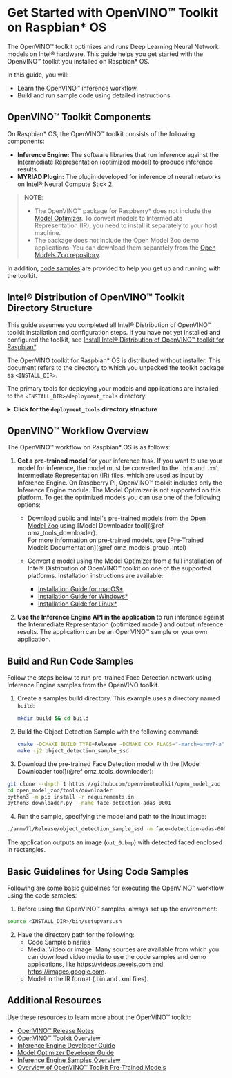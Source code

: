 # Get Started with OpenVINO™ Toolkit on Raspbian* OS

The OpenVINO™ toolkit optimizes and runs Deep Learning Neural Network models on Intel® hardware. This guide helps you get started with the OpenVINO™ toolkit you installed on Raspbian* OS.

In this guide, you will:
* Learn the OpenVINO™ inference workflow.
* Build and run sample code using detailed instructions.

## <a name="openvino-components"></a>OpenVINO™ Toolkit Components
On Raspbian* OS, the OpenVINO™ toolkit consists of the following components:
* **Inference Engine:** The software libraries that run inference against the Intermediate Representation (optimized model) to produce inference results.
* **MYRIAD Plugin:** The plugin developed for inference of neural networks on Intel® Neural Compute Stick 2.

> **NOTE**:
> * The OpenVINO™ package for Raspberry* does not include the [Model Optimizer](../MO_DG/Deep_Learning_Model_Optimizer_DevGuide.md). To convert models to Intermediate Representation (IR), you need to install it separately to your host machine.
> * The package does not include the Open Model Zoo demo applications. You can download them separately from the [Open Models Zoo repository](https://github.com/opencv/open_model_zoo).

In addition, [code samples](../IE_DG/Samples_Overview.md) are provided to help you get up and running with the toolkit.

## <a name="openvino-installation"></a>Intel® Distribution of OpenVINO™ Toolkit Directory Structure
This guide assumes you completed all Intel® Distribution of OpenVINO™ toolkit installation and configuration steps. If you have not yet installed and configured the toolkit, see [Install Intel® Distribution of OpenVINO™ toolkit for Raspbian*](../install_guides/installing-openvino-raspbian.md).

The OpenVINO toolkit for Raspbian* OS is distributed without installer. This document refers to the directory to which you unpacked the toolkit package as `<INSTALL_DIR>`.

The primary tools for deploying your models and applications are installed to the `<INSTALL_DIR>/deployment_tools` directory.
<details>
    <summary><strong>Click for the <code>deployment_tools</code> directory structure</strong></summary>
   

| Directory&nbsp;&nbsp;&nbsp;&nbsp;&nbsp;&nbsp;&nbsp;&nbsp; | Description                                                                           |  
|:----------------------------------------|:--------------------------------------------------------------------------------------|
| `inference_engine/`                     | Inference Engine directory. Contains Inference Engine API binaries and source files, samples and extensions source files, and resources like hardware drivers.|
| &nbsp;&nbsp;&nbsp;&nbsp;&nbsp;&nbsp;`external/`     | Third-party dependencies and drivers.|
| &nbsp;&nbsp;&nbsp;&nbsp;&nbsp;&nbsp;`include/`      | Inference Engine header files. For API documentation, see the [Inference Engine API Reference](./annotated.html). |
| &nbsp;&nbsp;&nbsp;&nbsp;&nbsp;&nbsp;`lib/`          | Inference Engine libraries.|
| &nbsp;&nbsp;&nbsp;&nbsp;&nbsp;&nbsp;`samples/`      | Inference Engine samples. Contains source code for C++ and Python* samples and build scripts. See the [Inference Engine Samples Overview](../IE_DG/Samples_Overview.md). |
| &nbsp;&nbsp;&nbsp;&nbsp;&nbsp;&nbsp;`share/`        | CMake configuration files for linking with Inference Engine.|

</details>

## <a name="workflow-overview"></a>OpenVINO™ Workflow Overview

The OpenVINO™ workflow on Raspbian* OS is as follows:
1. **Get a pre-trained model** for your inference task. If you want to use your model for inference, the model must be converted to the `.bin` and `.xml` Intermediate Representation (IR) files, which are used as input by Inference Engine. On Raspberry PI, OpenVINO™ toolkit includes only the Inference Engine module. The Model Optimizer is not supported on this platform. To get the optimized models you can use one of the following options:
   
   * Download public and Intel's pre-trained models from the [Open Model Zoo](https://github.com/opencv/open_model_zoo) using [Model Downloader tool](@ref omz_tools_downloader).
    <br> For more information on pre-trained models, see [Pre-Trained Models Documentation](@ref omz_models_group_intel)
   
   * Convert a model using the Model Optimizer from a full installation of Intel® Distribution of OpenVINO™ toolkit on one of the supported platforms. Installation instructions are available:
     * [Installation Guide for macOS*](../install_guides/installing-openvino-macos.md)
     * [Installation Guide for Windows*](../install_guides/installing-openvino-windows.md)
     * [Installation Guide for Linux*](../install_guides/installing-openvino-linux.md)  
2. **Use the Inference Engine API in the application** to run inference against the Intermediate Representation (optimized model) and output inference results. The application can be an OpenVINO™ sample or your own application. 

## <a name="using-sample"></a>Build and Run Code Samples

Follow the steps below to run pre-trained Face Detection network using Inference Engine samples from the OpenVINO toolkit.

1. Create a samples build directory. This example uses a directory named `build`:
   ```sh
   mkdir build && cd build
   ```
2. Build the Object Detection Sample with the following command:
   ```sh
   cmake -DCMAKE_BUILD_TYPE=Release -DCMAKE_CXX_FLAGS="-march=armv7-a" /opt/intel/openvino_2021/deployment_tools/inference_engine/samples/cpp
   make -j2 object_detection_sample_ssd
   ```
3. Download the pre-trained Face Detection model with the [Model Downloader tool](@ref omz_tools_downloader):
```sh
git clone --depth 1 https://github.com/openvinotoolkit/open_model_zoo
cd open_model_zoo/tools/downloader
python3 -m pip install -r requirements.in
python3 downloader.py --name face-detection-adas-0001 
```
4. Run the sample, specifying the model and path to the input image:
```sh
./armv7l/Release/object_detection_sample_ssd -m face-detection-adas-0001.xml -d MYRIAD -i <path_to_image>
```
The application outputs an image (`out_0.bmp`) with detected faced enclosed in rectangles.

## <a name="basic-guidelines-sample-application"></a>Basic Guidelines for Using Code Samples

Following are some basic guidelines for executing the OpenVINO™ workflow using the code samples:

1. Before using the OpenVINO™ samples, always set up the environment: 
```sh
source <INSTALL_DIR>/bin/setupvars.sh
``` 
2. Have the directory path for the following:
   - Code Sample binaries
   - Media: Video or image. Many sources are available from which you can download video media to use the code samples and demo applications, like https://videos.pexels.com and https://images.google.com.
   - Model in the IR format (.bin and .xml files).
## Additional Resources

Use these resources to learn more about the OpenVINO™ toolkit:

* [OpenVINO™ Release Notes](https://software.intel.com/en-us/articles/OpenVINO-RelNotes)
* [OpenVINO™ Toolkit Overview](../index.md)
* [Inference Engine Developer Guide](../IE_DG/Deep_Learning_Inference_Engine_DevGuide.md)
* [Model Optimizer Developer Guide](../MO_DG/Deep_Learning_Model_Optimizer_DevGuide.md)
* [Inference Engine Samples Overview](../IE_DG/Samples_Overview.md)
* [Overview of OpenVINO™ Toolkit Pre-Trained Models](https://software.intel.com/en-us/openvino-toolkit/documentation/pretrained-models)
